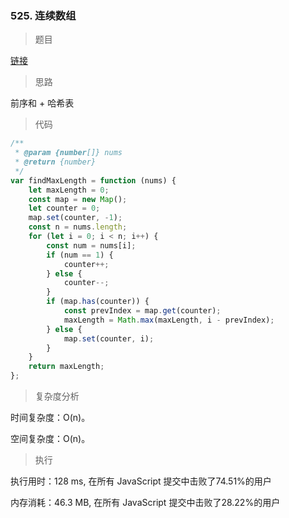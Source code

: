 ### 525. 连续数组

> 题目

[链接](https://leetcode-cn.com/problems/contiguous-array/)

> 思路

前序和 + 哈希表

> 代码

```js
/**
 * @param {number[]} nums
 * @return {number}
 */
var findMaxLength = function (nums) {
    let maxLength = 0;
    const map = new Map();
    let counter = 0;
    map.set(counter, -1);
    const n = nums.length;
    for (let i = 0; i < n; i++) {
        const num = nums[i];
        if (num == 1) {
            counter++;
        } else {
            counter--;
        }
        if (map.has(counter)) {
            const prevIndex = map.get(counter);
            maxLength = Math.max(maxLength, i - prevIndex);
        } else {
            map.set(counter, i);
        }
    }
    return maxLength;
};
```

> 复杂度分析

时间复杂度：O(n)。

空间复杂度：O(n)。

> 执行

执行用时：128 ms, 在所有 JavaScript 提交中击败了74.51%的用户

内存消耗：46.3 MB, 在所有 JavaScript 提交中击败了28.22%的用户
